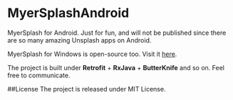 # MyerSplashAndroid
MyerSplash for Android. Just for fun, and will not be published since there are so many amazing Unsplash apps on Android.

MyerSplash for Windows is open-source too. Visit it [here](https://github.com/JuniperPhoton/MyerSplash).

The project is built under **Retrofit** + **RxJava** + **ButterKnife** and so on. Feel free to communicate.

##License 
The project is released under MIT License.
